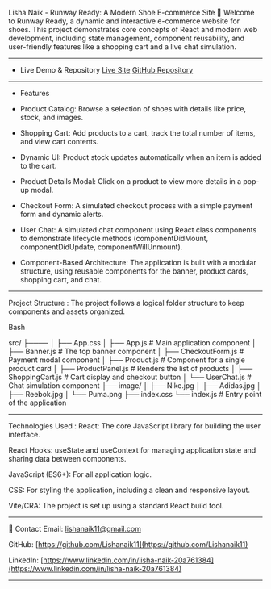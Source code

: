 
Lisha Naik - 
Runway Ready: A Modern Shoe E-commerce Site 👟
Welcome to Runway Ready, a dynamic and interactive e-commerce website for shoes. This project demonstrates core concepts of React and modern web development, including state management, component reusability, and user-friendly features like a shopping cart and a live chat simulation.

--------------------------------------------------------------------------------------------------------------------------------------------------------------------------------------------

- Live Demo & Repository
[Live Site](https://shoe-collection-kappa.vercel.app/#)
[GitHub Repository](https://github.com/Lishanaik11/ShoeCollection)
---------------------------------------------------------------------------------------------------------------------------------------------------------------------------------------------

* Features
- Product Catalog: Browse a selection of shoes with details like price, stock, and images.

- Shopping Cart: Add products to a cart, track the total number of items, and view cart contents.

- Dynamic UI: Product stock updates automatically when an item is added to the cart.

- Product Details Modal: Click on a product to view more details in a pop-up modal.

- Checkout Form: A simulated checkout process with a simple payment form and dynamic alerts.

- User Chat: A simulated chat component using React class components to demonstrate lifecycle methods (componentDidMount, componentDidUpdate, componentWillUnmount).

- Component-Based Architecture: The application is built with a modular structure, using reusable components for the banner, product cards, shopping cart, and chat.

---------------------------------------------------------------------------------------------------------------------------------------------------------------------------------------------

 Project Structure :
The project follows a logical folder structure to keep components and assets organized.

Bash

src/
├────
│   ├── App.css
│   ├── App.js           # Main application component
│   ├── Banner.js        # The top banner component
│   ├── CheckoutForm.js  # Payment modal component
│   ├── Product.js       # Component for a single product card
│   ├── ProductPanel.js  # Renders the list of products
│   ├── ShoppingCart.js  # Cart display and checkout button
│   └── UserChat.js      # Chat simulation component
├── image/
│   ├── Nike.jpg
│   ├── Adidas.jpg
│   ├── Reebok.jpg
│   └── Puma.png
├── index.css
└── index.js             # Entry point of the application

---------------------------------------------------------------------------------------------------------------------------------------------------------------------------------------------

Technologies Used :
React: The core JavaScript library for building the user interface.

React Hooks: useState and useContext for managing application state and sharing data between components.

JavaScript (ES6+): For all application logic.

CSS: For styling the application, including a clean and responsive layout.

Vite/CRA: The project is set up using a standard React build tool.

---------------------------------------------------------------------------------------------------------------------------------------------------------------------------------------------

📧 Contact
Email: [lishanaik11@gmail.com](mailto:lishanaik11@gmail.com)

GitHub: [https://github.com/Lishanaik11](https://github.com/Lishanaik11)

LinkedIn: [https://www.linkedin.com/in/lisha-naik-20a761384](https://www.linkedin.com/in/lisha-naik-20a761384)

---------------------------------------------------------------------------------------------------------------------------------------------------------------------------------------------
